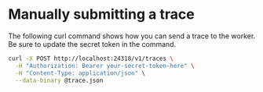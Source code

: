 # Manually submitting a trace

The following curl command shows how you can send a trace to the worker. Be sure
to update the secret token in the command.

```bash
curl -X POST http://localhost:24318/v1/traces \
  -H "Authorization: Bearer your-secret-token-here" \
  -H "Content-Type: application/json" \
  --data-binary @trace.json
```
